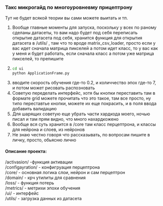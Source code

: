 ### Такс микрогайд по многоуровневму прицептрону  
Тут не будет всякой теории вы сами можете выитать и тп.
1. Вообще главные моменты для запуска, поскольку у всех по раному сделаны датасеты, то вам надо будет под себя переписать  
открытие датасета под себя, хранится функция для открытия датасета в /utils/ , там что то вроде matrix_csv_loader, просто если у вас идет сначала матрица пикселей а потом идет класс, то у вас как у меня и будет работать,
если сначала класс а потом уже матрица пикселей, то препишите
3. ```bash
   cd ui
   python ApplicationFrame.py
   ```
4. вводите скорость обучения где-то 0.2, и количчество эпох где-то 7, и потом может рисовать распозновать
5. Советую переделать интерфейс, хотя бы кнопки переставить там в формате grid можете прочитать что это такое, там все просто, ну типо переставтье кнопки, можете их еще покрасить,
и в поля ввода добавить валидацию
6. Для шарящих советую еще убрать части хардкода моего, ночью писал и там прям видно, что много нахардкожено
7. Вообще вся суть хранится в /core там класс перцептрона, и классы для нейрона и слоев, из нейронов
8. Не знаю честно говоря что рассказывать, по вопросам пишите в личку, просто, обьясню лично  
#### Описание проекта:  
/activasion/ -функция активации  
/configayration/ - конфигруация перцептрона  
/core/ - основная логика слои, нейрон и сам перцептрон  
/domain/ - крч утилиты для сравнения  
/loss/ - функция потерь  
/metrics/ - метрихи эпохи обучения  
/ui/ - интерфейс  
/utils/ - загрузка данных из датасета  
